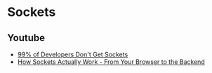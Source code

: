 # Sockets


## Youtube

- [99% of Developers Don't Get Sockets](https://www.youtube.com/watch?v=D26sUZ6DHNQ)
- [How Sockets Actually Work - From Your Browser to the Backend](https://www.youtube.com/watch?v=NvZEZ-mZsuI)